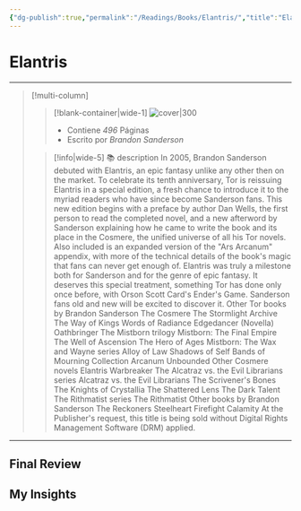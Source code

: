 ```yaml
---
{"dg-publish":true,"permalink":"/Readings/Books/Elantris/","title":"Elantris","tags":["Book, Referencia,"],"created":"2023-08-08T22:06:02.324-05:00","updated":"2023-08-23T01:40:29.594-05:00"}
---
```


# Elantris
- - -
> [!multi-column]
> 
> > [!blank-container|wide-1]
> >  ![cover|300](http://books.google.com/books/content?id=ZnHFzj4wKIQC&printsec=frontcover&img=1&zoom=1&edge=curl&source=gbs_api)
> >- Contiene *496* Páginas
> >- Escrito por *Brandon Sanderson*
> 
> > [!info|wide-5] 📚 description
> > In 2005, Brandon Sanderson debuted with Elantris, an epic fantasy unlike any other then on the market. To celebrate its tenth anniversary, Tor is reissuing Elantris in a special edition, a fresh chance to introduce it to the myriad readers who have since become Sanderson fans. This new edition begins with a preface by author Dan Wells, the first person to read the completed novel, and a new afterword by Sanderson explaining how he came to write the book and its place in the Cosmere, the unified universe of all his Tor novels. Also included is an expanded version of the "Ars Arcanum" appendix, with more of the technical details of the book's magic that fans can never get enough of. Elantris was truly a milestone both for Sanderson and for the genre of epic fantasy. It deserves this special treatment, something Tor has done only once before, with Orson Scott Card's Ender's Game. Sanderson fans old and new will be excited to discover it. Other Tor books by Brandon Sanderson The Cosmere The Stormlight Archive The Way of Kings Words of Radiance Edgedancer (Novella) Oathbringer The Mistborn trilogy Mistborn: The Final Empire The Well of Ascension The Hero of Ages Mistborn: The Wax and Wayne series Alloy of Law Shadows of Self Bands of Mourning Collection Arcanum Unbounded Other Cosmere novels Elantris Warbreaker The Alcatraz vs. the Evil Librarians series Alcatraz vs. the Evil Librarians The Scrivener's Bones The Knights of Crystallia The Shattered Lens The Dark Talent The Rithmatist series The Rithmatist Other books by Brandon Sanderson The Reckoners Steelheart Firefight Calamity At the Publisher's request, this title is being sold without Digital Rights Management Software (DRM) applied.
> 

- - -

## Final Review

## My Insights